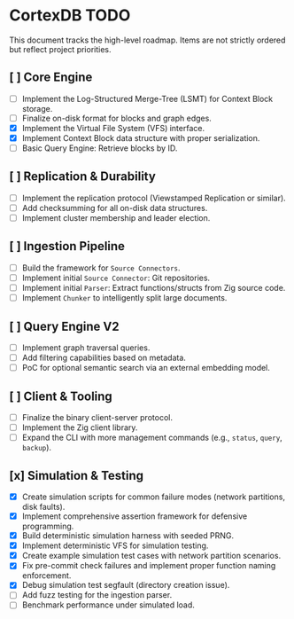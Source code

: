 # CortexDB TODO

This document tracks the high-level roadmap.
Items are not strictly ordered but reflect project priorities.

## [ ] Core Engine

- [ ] Implement the Log-Structured Merge-Tree (LSMT) for Context Block storage.
- [ ] Finalize on-disk format for blocks and graph edges.
- [x] Implement the Virtual File System (VFS) interface.
- [x] Implement Context Block data structure with proper serialization.
- [ ] Basic Query Engine: Retrieve blocks by ID.

## [ ] Replication & Durability

- [ ] Implement the replication protocol (Viewstamped Replication or similar).
- [ ] Add checksumming for all on-disk data structures.
- [ ] Implement cluster membership and leader election.

## [ ] Ingestion Pipeline

- [ ] Build the framework for `Source Connectors`.
- [ ] Implement initial `Source Connector`: Git repositories.
- [ ] Implement initial `Parser`: Extract functions/structs from Zig source code.
- [ ] Implement `Chunker` to intelligently split large documents.

## [ ] Query Engine V2

- [ ] Implement graph traversal queries.
- [ ] Add filtering capabilities based on metadata.
- [ ] PoC for optional semantic search via an external embedding model.

## [ ] Client & Tooling

- [ ] Finalize the binary client-server protocol.
- [ ] Implement the Zig client library.
- [ ] Expand the CLI with more management commands (e.g., `status`, `query`, `backup`).

## [x] Simulation & Testing

- [x] Create simulation scripts for common failure modes (network partitions, disk faults).
- [x] Implement comprehensive assertion framework for defensive programming.
- [x] Build deterministic simulation harness with seeded PRNG.
- [x] Implement deterministic VFS for simulation testing.
- [x] Create example simulation test cases with network partition scenarios.
- [x] Fix pre-commit check failures and implement proper function naming enforcement.
- [x] Debug simulation test segfault (directory creation issue).
- [ ] Add fuzz testing for the ingestion parser.
- [ ] Benchmark performance under simulated load.
